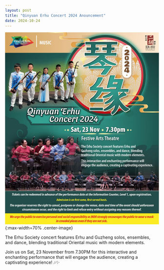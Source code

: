 ```yaml
---
layout: post
title: "Qinyuan Erhu Concert 2024 Anouncement"
date: 2024-10-24
---
```

![](/files/2024-qinyuan-concert/anoucement.jpg){:max-width=70% .center-image}

The Erhu Society concert features Erhu and Guzheng solos, ensembles, and dance, blending traditional Oriental music with modern elements.
<!--more-->

Join us on Sat, 23 November from 7.30PM for this interactive and enchanting performance that will engage the audience, creating a captivating experience! 🎶✨

